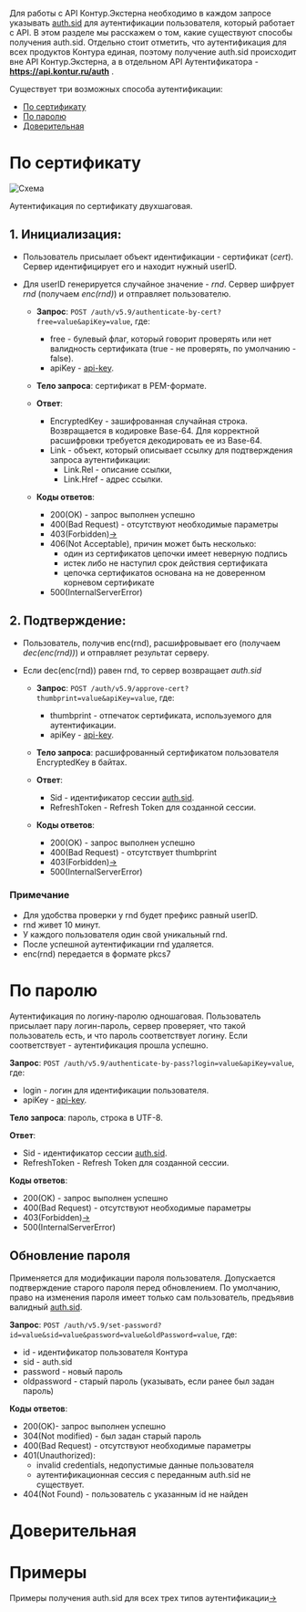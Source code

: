 Для работы с API Контур.Экстерна необходимо в каждом запросе указывать [auth.sid](https://github.com/skbkontur/extern-api-docs/blob/master/manuals/Как%20передавать%20auth.sid.md) для аутентификации пользователя, который работает с API. В этом разделе мы расскажем о том, какие существуют способы получения auth.sid. Отдельно стоит отметить, что аутентификация для всех продуктов Контура единая, поэтому получение auth.sid происходит вне API Контур.Экстерна, а в отдельном API Аутентификатора - **https://api.kontur.ru/auth** . 

Существует три возможных способа аутентификации:
* [По сертификату](#1)
* [По паролю](#2)
* [Доверительная](#3)

<a name="1"></a>
# По сертификату 

![Схема](https://github.com/skbkontur/extern-api-docs/blob/master/images/По%20серту.jpg)

Аутентификация по сертификату двухшаговая.
## 1. Инициализация:
* Пользователь присылает объект идентификации - сертификат (*cert*). Сервер идентифицирует его и находит нужный userID.
* Для userID генерируется случайное значение - *rnd*. Сервер шифрует *rnd* (получаем *enc(rnd)*) и отправляет пользователю.

     * **Запрос**: ```POST /auth/v5.9/authenticate-by-cert?free=value&apiKey=value```, где:
        * free - булевый флаг, который говорит проверять или нет валидность сертификата (true - не проверять, по умолчанию - false).
        * apiKey - [api-key](https://github.com/skbkontur/extern-api-docs/blob/master/manuals/Как%20передавать%20api-key.md).

     * **Тело запроса**: сертификат в PEM-формате.
     * **Ответ**:
        * EncryptedKey - зашифрованная случайная строка. Возвращается в кодировке Base-64. Для корректной расшифровки требуется декодировать ее из Base-64.
        * Link - объект, который описывает ссылку для подтверждения запроса аутентификации:
          * Link.Rel - описание ссылки,
          * Link.Href - адрес ссылки.
     * **Коды ответов**:
        * 200(OK) - запрос выполнен успешно
        * 400(Bad Request) - отсутствуют необходимые параметры
        * 403(Forbidden)[→](https://github.com/skbkontur/extern-api-docs/blob/master/manuals/403%20(Forbidden)%20от%20auth.api.md#2)
        * 406(Not Acceptable), причин может быть несколько:
          * один из сертификатов цепочки имеет неверную подпись
          * истек либо не наступил срок действия сертификата
          * цепочка сертификатов основана на не доверенном корневом сертификате
        * 500(InternalServerError)
          
## 2. Подтверждение:
* Пользователь, получив enc(rnd), расшифровывает его (получаем *dec(enc(rnd))*) и отправляет результат серверу.
* Если dec(enc(rnd)) равен rnd, то сервер возвращает *auth.sid*

     * **Запрос**: ```POST /auth/v5.9/approve-cert?thumbprint=value&apiKey=value```, где:
        * thumbprint - отпечаток сертификата, используемого для аутентификации.
        * apiKey - [api-key](https://github.com/skbkontur/extern-api-docs/blob/master/manuals/Как%20передавать%20api-key.md).

     * **Тело запроса**: расшифрованный сертификатом пользователя EncryptedKey в байтах.
     * **Ответ**:
        * Sid - идентификатор сессии [auth.sid](https://github.com/skbkontur/extern-api-docs/blob/master/manuals/Как%20передавать%20auth.sid.md).
        * RefreshToken - Refresh Token для созданной сессии.
     * **Коды ответов**:
        * 200(OK) - запрос выполнен успешно
        * 400(Bad Request) - отсутствует thumbprint
        * 403(Forbidden)[→](https://github.com/skbkontur/extern-api-docs/blob/master/manuals/403%20(Forbidden)%20от%20auth.api.md#3)
        * 500(InternalServerError)

### Примечание
* Для удобства проверки у rnd будет префикс равный userID. 
* rnd живет 10 минут. 
* У каждого пользователя один свой уникальный rnd. 
* После успешной аутентификации rnd удаляется.
* enc(rnd) передается в формате pkcs7

<a name="2"></a>
# По паролю 
Аутентификация по логину-паролю одношаговая.
Пользователь присылает пару логин-пароль, сервер проверяет, что такой пользователь есть, и что пароль соответствует логину. Если соответствует - аутентификация прошла успешно.

**Запрос**: ```POST /auth/v5.9/authenticate-by-pass?login=value&apiKey=value```, где:
* login - логин для идентификации пользователя.
* apiKey - [api-key](https://github.com/skbkontur/extern-api-docs/blob/master/manuals/Как%20передавать%20api-key.md).

**Тело запроса**: пароль, строка в UTF-8.

**Ответ**:
* Sid - идентификатор сессии [auth.sid](https://github.com/skbkontur/extern-api-docs/blob/master/manuals/Как%20передавать%20auth.sid.md).
* RefreshToken - Refresh Token для созданной сессии.

**Коды ответов**:
* 200(OK) - запрос выполнен успешно
* 400(Bad Request) - отсутствуют необходимые параметры
* 403(Forbidden)[→](https://github.com/skbkontur/extern-api-docs/blob/master/manuals/403%20(Forbidden)%20от%20auth.api.md#3)
* 500(InternalServerError)

## Обновление пароля
Применяется для модификации пароля пользователя. Допускается подтверждение старого пароля перед обновлением. По умолчанию, право на изменения пароля имеет только сам пользователь, предъявив валидный [auth.sid](https://github.com/skbkontur/extern-api-docs/blob/master/manuals/Как%20передавать%20auth.sid.md).

**Запрос**: ```POST /auth/v5.9/set-password?id=value&sid=value&password=value&oldPassword=value```, где:
* id - идентификатор пользователя Контура
* sid - auth.sid
* password - новый пароль
* oldpassword - старый пароль (указывать, если ранее был задан пароль)
 
**Коды ответов**:
* 200(OK)- запрос выполнен успешно
* 304(Not modified) - был задан старый пароль
* 400(Bad Request) - отсутствуют необходимые параметры
* 401(Unauthorized):
    * invalid credentials, недопустимые данные пользователя
    * аутентификационная сессия с переданным auth.sid не существует.
* 404(Not Found) - пользователь с указанным id не найден

<a name="3"></a>
# Доверительная 

# Примеры 
Примеры получения auth.sid для всех трех типов аутентификации[→](https://github.com/skbkontur/extern-api-docs/blob/master/examples/Аутентификация.md)
